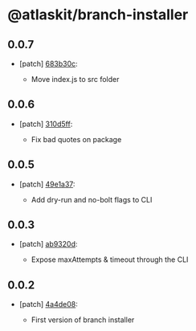 # @atlaskit/branch-installer

## 0.0.7
- [patch] [683b30c](https://bitbucket.org/atlassian/atlaskit-mk-2/commits/683b30c):

  - Move index.js to src folder

## 0.0.6
- [patch] [310d5ff](https://bitbucket.org/atlassian/atlaskit-mk-2/commits/310d5ff):

  - Fix bad quotes on package

## 0.0.5
- [patch] [49e1a37](https://bitbucket.org/atlassian/atlaskit-mk-2/commits/49e1a37):

  - Add dry-run and no-bolt flags to CLI

## 0.0.3
- [patch] [ab9320d](https://bitbucket.org/atlassian/atlaskit-mk-2/commits/ab9320d):

  - Expose maxAttempts & timeout through the CLI

## 0.0.2
- [patch] [4a4de08](https://bitbucket.org/atlassian/atlaskit-mk-2/commits/4a4de08):

  - First version of branch installer
